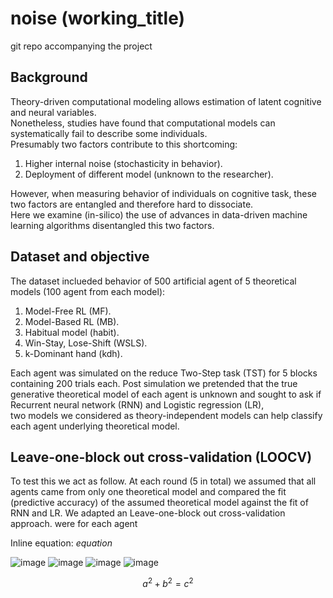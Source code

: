 # noise (working_title)
git repo accompanying the project 

## Background 
Theory-driven computational modeling allows estimation of latent cognitive and neural variables.  
Nonetheless, studies have found that computational models can systematically fail to describe some individuals.  
Presumably two factors contribute to this shortcoming:  
1. Higher internal noise (stochasticity in behavior).
2. Deployment of different model (unknown to the researcher).  

However, when measuring behavior of individuals on cognitive task, these two factors are entangled and therefore hard to dissociate.  
Here we examine (in-silico) the use of advances in data-driven machine learning algorithms disentangled this two factors.  

## Dataset and objective
The dataset inclueded behavior of 500 artificial agent of 5 theoretical models (100 agent from each model):
1. Model-Free RL (MF). 
2. Model-Based RL (MB). 
3. Habitual model (habit). 
4. Win-Stay, Lose-Shift (WSLS). 
5. k-Dominant hand (kdh).  

Each agent was simulated on the reduce Two-Step task (TST) for 5 blocks containing 200 trials each. 
Post simulation we pretended that the true generative theoretical model of each agent is unknown and sought to ask if Recurrent neural network (RNN) and Logistic regression (LR),   
two models we considered as theory-independent models can help classify each agent underlying theoretical model. 

## Leave-one-block out cross-validation (LOOCV)
To test this we act as follow. At each round (5 in total) we assumed that all agents came from only one theoretical model and compared the fit (predictive accuracy) of the assumed theoretical model against the fit of RNN and LR. We adapted an Leave-one-block out cross-validation approach. were for each agent 

Inline equation: $equation$



![image](https://github.com/yoavger/noise_or_underfit/blob/main/plots/method.png)
![image](https://github.com/yoavger/noise_or_underfit/blob/main/plots/roc_0.png)
![image](https://github.com/yoavger/noise_or_underfit/blob/main/plots/bar_plot.png)
![image](https://github.com/yoavger/noise_or_underfit/blob/main/plots/noise_2.png)



```math
a^2+b^2=c^2
```







